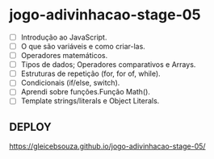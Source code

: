 # jogo-adivinhacao-stage-05

- [ ]  Introdução ao JavaScript.
- [ ]  O que são variáveis e como criar-las.
- [ ]  Operadores matemáticos.
- [ ]  Tipos de dados; Operadores comparativos e Arrays.
- [ ]  Estruturas de repetição (for, for of, while).
- [ ]  Condicionais (if/else, switch).
- [ ]  Aprendi sobre funções.Função Math().
- [ ]  Template strings/literals e Object Literals.

## DEPLOY ##
https://gleicebsouza.github.io/jogo-adivinhacao-stage-05/
<br>
